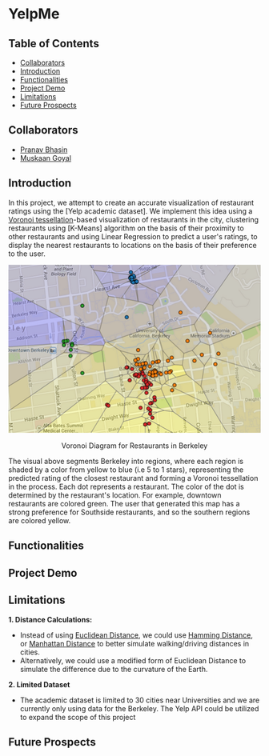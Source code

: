 # YelpMe

## Table of Contents
  * [Collaborators](#team-members)
  * [Introduction](#intro)
  * [Functionalities](#func)
  * [Project Demo](#proj-demo)
  * [Limitations](#lim)
  * [Future Prospects](#var)
  

## <a name ="team-members"></a> Collaborators
* [Pranav Bhasin]
* [Muskaan Goyal]

## <a name ="intro"></a> Introduction
In this project, we attempt to create an accurate visualization of restaurant ratings using the [Yelp academic dataset]. We implement this idea using a [Voronoi tessellation]-based visualization of restaurants in the city, clustering restaurants using [K-Means] algorithm on the basis of their proximity to other restaurants and using Linear Regression to predict a user's ratings, to display the nearest restaurants to locations on the basis of their preference to the user.

<p align = "center"><img src = "https://github.com/PranavBhasin001/YelpMe/blob/master/visualize/voronoi.png"></p>
<p align= "center"> Voronoi Diagram for Restaurants in Berkeley </p>

The visual above segments Berkeley into regions, where each region is shaded by a color from yellow to blue (i.e 5 to 1 stars), representing the predicted rating of the closest restaurant and forming a Voronoi tessellation in the process. 
Each dot represents a restaurant. The color of the dot is determined by the restaurant's location. 
For example, downtown restaurants are colored green. The user that generated this map has a strong preference for Southside restaurants, and so the southern regions are colored yellow.

## <a name ="func"></a> Functionalities

## <a name ="proj-demo"></a> Project Demo

## <a name ="lim"></a> Limitations
**1. Distance Calculations:**
  * Instead of using [Euclidean Distance], we could use [Hamming Distance], or [Manhattan Distance] to better simulate walking/driving distances in  cities.
  * Alternatively, we could use a modified form of Euclidean Distance to simulate the difference due to the curvature of the Earth.
  
**2. Limited Dataset**
  * The academic dataset is limited to 30 cities near Universities and we are currently only using data for the Berkeley. The Yelp API could be utilized to expand the scope of this project

## <a name ="var"></a> Future Prospects

[Voronoi tessellation]: https://en.wikipedia.org/wiki/Voronoi_diagram
[Euclidean Distance]: https://en.wikipedia.org/wiki/Voronoi_diagram
[Hamming Distance]: https://en.wikipedia.org/wiki/Voronoi_diagram
[Manhattan Distance]: https://en.wikipedia.org/wiki/Voronoi_diagram
[Pranav Bhasin]: https://github.com/PranavBhasin001
[Muskaan Goyal]: https://github.com/muskaangoyal
